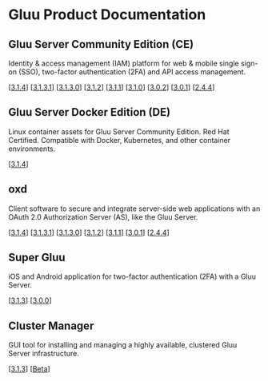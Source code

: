 # Gluu Product Documentation

## Gluu Server Community Edition (CE) 
Identity & access management (IAM) platform for web & mobile single sign-on (SSO), two-factor authentication (2FA) and API access management. 

[[3.1.4](./ce/3.1.4)] [[3.1.3.1](./ce/3.1.3.1)] [[3.1.3.0](./ce/3.1.3)] [[3.1.2](./ce/3.1.2)] [[3.1.1](./ce/3.1.1)] [[3.1.0](./ce/3.1.0)] [[3.0.2](./ce/3.0.2)] [[3.0.1](./ce/3.0.1)] [[2.4.4](./ce/2.4.4)]

## Gluu Server Docker Edition (DE)
Linux container assets for Gluu Server Community Edition. Red Hat Certified. Compatible with Docker, Kubernetes, and other container environments.

[[3.1.4](./de/3.1.4)]

## oxd 
Client software to secure and integrate server-side web applications with an OAuth 2.0 Authorization Server (AS), like the Gluu Server.

[[3.1.4](./oxd/3.1.4)] [[3.1.3.1](./oxd/3.1.3.1)] [[3.1.3.0](./oxd/3.1.3)] [[3.1.2](./oxd/3.1.2)]  [[3.1.1](./oxd/3.1.1)]  [[3.0.1](./oxd/3.0.1)]  [[2.4.4](./oxd/2.4.4)]


## Super Gluu 
iOS and Android application for two-factor authentication (2FA) with a Gluu Server.

[[3.1.3](./supergluu/3.1.3)] [[3.0.0](./supergluu/3.0.0)]


<!--
Removed until new version is released
## Gluu Gateway (Beta)       
API Gateway leveraging the Gluu Server for central client management and access control using OAuth and UMA scopes.[[3.1.3.1](./gg/3.1.3.1)]
-->

## Cluster Manager 
GUI tool for installing and managing a highly available, clustered Gluu Server infrastructure. 

[[3.1.3](./cm/3.1.3)] [[Beta](./cm/beta)]

